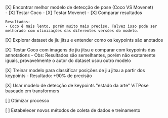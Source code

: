 [X] Encontrar melhor modelo de detecção de pose (Coco VS Movenet) \
    - [X] Testar Coco
    - [X] Testar Movenet
    - [X] Comparar resultados

    Resultados:
    - Coco é mais lento, porém muito mais preciso. Talvez isso pode ser melhorado com otimizações das diferentes versões do modelo.

[X] Explorar dataset de jiu jitsu e entender como os keypoints são anotados

[X] Testar Coco com imagens de jiu jitsu e comparar com keypoints das annotations
    - Obs: Resultados são semelhantes, porém não exatamente iguais, provavelmente o autor do dataset usou outro modelo

[X] Treinar modelo para classificar posições de jiu jitsu a partir dos keypoints
    - Resultado: +90% de precisão

[X] Usar modelo de detecção de keypoints "estado da arte" ViTPose baseado em transformers

[ ] Otimizar processo

[ ] Estabelecer novos métodos de coleta de dados e treinamento
